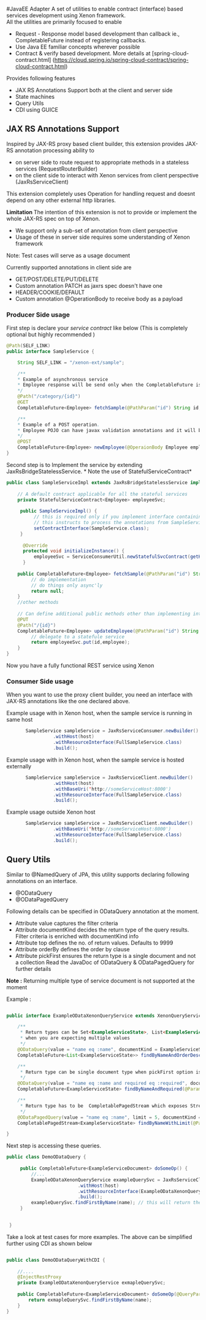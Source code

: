 #JavaEE Adapter
A set of utilities to enable contract (interface) based services development using Xenon framework.  
All the utilities are primarily focused to enable 
- Request - Response model based development than callback ie., CompletableFuture instead of registering callbacks.
- Use Java EE familiar concepts wherever possible
- Contract & verify based development. More details at [spring-cloud-contract.html] (https://cloud.spring.io/spring-cloud-contract/spring-cloud-contract.html) 

Provides following features
- JAX RS Annotations Support both at the client and server side
- State machines
- Query Utils
- CDI using GUICE


## JAX RS Annotations Support

Inspired by JAX-RS proxy based client builder, this extension provides JAX-RS annotation processing ability to 

- on server side to route request to appropriate methods in a stateless services (RequestRouterBuilder)
- on the client side to interact with Xenon services from client perspective (JaxRsServiceClient)


This extension completely uses Operation for handling request and doesnt depend on any other external http libraries.

<b>Limitation </b>
The intention of this extension is not to provide or implement the whole JAX-RS spec on top of Xenon.

- We support only a sub-set of annotation from client perspective
- Usage of these in server side requires some understanding of Xenon framework

Note: Test cases will serve as a usage document

Currently supported annotations in client side are 

- GET/POST/DELETE/PUT/DELETE
- Custom annotation PATCH as jaxrs spec doesn't have one
- HEADER/COOKIE/DEFAULT
- Custom annotation @OperationBody to receive body as a payload

### Producer Side usage

First step is declare your *service contract* like below (This is completely optional but highly recommended )
```java
@Path(SELF_LINK)
public interface SampleService {

    String SELF_LINK = "/xenon-ext/sample";

    /**
    * Example of asynchronous service
    * Employee response will be send only when the CompletableFuture is complete and hence provides async capability in server side
    */
    @Path("/category/{id}")
    @GET
    CompletableFuture<Employee> fetchSample(@PathParam("id") String id, @QueryParam("tags") String tag);

    /**
    * Example of a POST operation. 
    * Employee POJO can have javax validation annotations and it will be validated before the method is invoked
    */
    @POST
    CompletableFuture<Employee> newEmployee(@OperaionBody Employee employee);
}
```

Second step is to Implement the service by extending JaxRsBridgeStatelessService. * Note the use of StatefulServiceContract*
```java
public class SampleServiceImpl extends JaxRsBridgeStatelessService implements SampleService {
    
    // A default contract applicable for all the stateful services
    private StatefulServiceContract<Employee> employeeSvc;
    
     public SampleServiceImpl() {
          // this is required only if you implement interface containing JAX RS annotations. 
          // this instructs to process the annotations from SampleService interface along with current service class 
          setContractInterface(SampleService.class); 
     }
     
      @Override
      protected void initializeInstance() {
          employeeSvc = ServiceConsumerUtil.newStatefulSvcContract(getHost(), EmployeeService.FACTORY_LINK, Employee.class);
      }
    
    public CompletableFuture<Employee> fetchSample(@PathParam("id") String id, @QueryParam("tags") String tag) {
         // do implementation
         // do things only async'ly
         return null;
    }
    //other methods
    
    // Can define additional public methods other than implementing interface too. Those should have JAX RS annotations. 
    @PUT
    @Path("/{id}")
    CompletableFuture<Employee> updateEmployee(@PathParam("id") String id,@OperaionBody Employee employee) {
         // delegate to a statefule service
         return employeeSvc.put(id,employee);
    }
}
```
Now you have a fully functional REST service using Xenon

### Consumer Side usage
When you want to use the proxy client builder, you need an interface with JAX-RS annotations like the one declared above.

Example usage with in Xenon host, when the sample service is running in same host
```java
       SampleService sampleService = JaxRsServiceConsumer.newBuilder()
                 .withHost(host)
                 .withResourceInterface(FullSampleService.class)
                 .build();
```
Example usage with in Xenon host, when the sample service is hosted externally
```java
       SampleService sampleService = JaxRsServiceClient.newBuilder()
                 .withHost(host)
                 .withBaseUri('http://someServiceHost:8000')
                 .withResourceInterface(FullSampleService.class)
                 .build();
```
Example usage outside Xenon host
```java
       SampleService sampleService = JaxRsServiceClient.newBuilder()
                 .withBaseUri('http://someServiceHost:8000')
                 .withResourceInterface(FullSampleService.class)
                 .build();
```


## Query Utils

Similar to @NamedQuery of JPA, this utility supports declaring following annotations on an interface. 
- @ODataQuery
- @ODataPagedQuery

Following details can be specified in ODataQuery annotation at the moment.
- Attribute value captures the filter criteria
- Attribute documentKind decides the return type of the query results. Filter criteria is enriched with documentKind info
- Attribute top defines the no. of return values. Defaults to 9999
- Attribute orderBy defines the order by clause
- Attribute pickFirst ensures the return type is a single document and not a collection
Read the JavaDoc of ODataQuery & ODataPagedQuery for further details

**Note :** Returning multiple type of service document is not supported at the moment
 
Example :
```java

public interface ExampleODataXenonQueryService extends XenonQueryService {

    /**
     * Return types can be Set<ExampleServiceState>, List<ExampleServiceState>, Collection<ExampleServiceState> or ExampleServiceState[]
     * when you are expecting multiple values 
     */
    @ODataQuery(value = "name eq :name", documentKind = ExampleServiceState.class, orderBy = "counter desc", orderByType = "LONG")
    CompletableFuture<List<ExampleServiceState>> findByNameAndOrderDescByCounter(@Param("name") String name);

    /**
     * Return type can be single document type when pickFirst option is true or top = 1 
     */
    @ODataQuery(value = "name eq :name and required eq :required", documentKind = ExampleServiceState.class, pickFirst = true)
    CompletableFuture<ExampleServiceState> findByNameAndRequired(@Param("name") String name, @Param("required") String required);

    /**
     * Return type has to be  CompletablePagedStream which exposes Stream kind of APIs to interact with all the results 
     */
    @ODataPagedQuery(value = "name eq :name", limit = 5, documentKind = ExampleServiceState.class)
    CompletablePagedStream<ExampleServiceState> findByNameWithLimit(@Param("name") String name);

}

```

Next step is accessing these queries.

```java
public class DemoODataQuery {
    
     public CompletableFuture<ExampleServiceDocument> doSomeOp() {
         //...
         ExampleODataXenonQueryService exampleQuerySvc = JaxRsServiceClient.newBuilder()
                          .withHost(host)
                          .withResourceInterface(ExampleODataXenonQueryService.class)
                          .build();
         exampleQuerySvc.findFirstByName(name); // this will return the results
     }

 
 }

```
Take a look at test cases for more examples. The above can be simplified further using CDI as shown below
```java

public class DemoODataQueryWithCDI {
    
    //....
    @InjectRestProxy
    private ExampleODataXenonQueryService exmapleQuerySvc;
    
    public CompletableFuture<ExampleServiceDocument> doSomeOp(@QueryParam("name") String name){
        return exmapleQuerySvc.findFirstByName(name);
    }
}

```